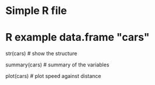 # Simple R file
# R example data.frame "cars"
str(cars)     # show the structure

summary(cars) # summary of the variables

plot(cars)    # plot speed against distance